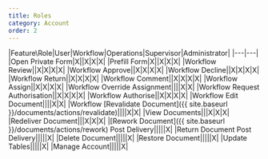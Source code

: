 ```yaml
---
title: Roles
category: Account
order: 2
---
```


|Feature\Role|User|Workflow|Operations|Supervisor|Administrator|
|---|---|
|Open Private Form|X||X|X|X|
|Prefill Form|X||X|X|X|
|Workflow Review||X|X|X|X|
|Workflow Approve||X|X|X|X|
|Workflow Decline||X|X|X|X|
|Workflow Return||X|X|X|X|
|Workflow Comment||X|X|X|X|
|Workflow Assign||X|X|X|X|
|Workflow Override Assignment||||X|X|
|Workflow Request Authorisation||X|X|X|X|
|Workflow Authorise||X|X|X|X|
|Workflow Edit Document||||X|X|
|Workflow [Revalidate Document]({{ site.baseurl }}/documents/actions/revalidate)||||X|X|
|View Documents|||X|X|X|
|Redeliver Document|||X|X|X|
|[Rework Document]({{ site.baseurl }}/documents/actions/rework) Post Delivery|||||X|
|Return Document Post Delivery|||||X|
|Delete Document|||||X|
|Restore Document|||||X|
|Update Tables|||||X|
|Manage Account|||||X|